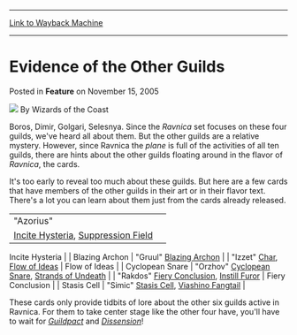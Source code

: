 
---
[Link to Wayback Machine](https://web.archive.org/web/20211025051628/https://magic.wizards.com/en/articles/archive/feature/evidence-other-guilds-2005-11-15)

[_metadata_:wayback_url]:- "https://magic.wizards.com/en/articles/archive/feature/evidence-other-guilds-2005-11-15"
[_metadata_:wayback_raw_url]:- "https://web.archive.org/web/20211025051628id_/https://magic.wizards.com/en/articles/archive/feature/evidence-other-guilds-2005-11-15"
[_metadata_:wayback_capture_timestamp]:- "2021-10-25 05:16:28+00:00"
[_metadata_:description]:- "Boros, Dimir, Golgari, Selesnya. Since the Ravnica set focuses on these four guilds, we've heard all about them. But the other guilds are a relative mystery. However, since Ravnica the plane is full of the activities of all ten guilds, there are hints about the other guilds floating around in the flavor of Ravnica, the cards. It's too early to reveal too much about these"
[_metadata_:generator]:- "Drupal 7 (http://drupal.org)"
---


Evidence of the Other Guilds
============================



 Posted in **Feature**
 on November 15, 2005 






![](https://media.magic.wizards.com/styles/auth_small/public/images/person/wizards_author.jpg)
By Wizards of the Coast












Boros, Dimir, Golgari, Selesnya. Since the *Ravnica* set focuses on these four guilds, we've heard all about them. But the other guilds are a relative mystery. However, since Ravnica the *plane* is full of the activities of all ten guilds, there are hints about the other guilds floating around in the flavor of *Ravnica*, the cards.


It's too early to reveal too much about these guilds. But here are a few cards that have members of the other guilds in their art or in their flavor text. There's a lot you can learn about them just from the cards already released.




|  |  |
| --- | --- |
| "Azorius"
[Incite Hysteria](https://gatherer.wizards.com/Pages/Card/Details.aspx?name=Incite+Hysteria), [Suppression Field](https://gatherer.wizards.com/Pages/Card/Details.aspx?name=Suppression+Field) | 
Incite Hysteria
 |
| 
Blazing Archon
 | "Gruul"
[Blazing Archon](https://gatherer.wizards.com/Pages/Card/Details.aspx?name=Blazing+Archon) |
| "Izzet"
[Char](https://gatherer.wizards.com/Pages/Card/Details.aspx?name=Char), [Flow of Ideas](https://gatherer.wizards.com/Pages/Card/Details.aspx?name=Flow+of+Ideas) | 
Flow of Ideas
 |
| 
Cyclopean Snare
 | "Orzhov"
[Cyclopean Snare](https://gatherer.wizards.com/Pages/Card/Details.aspx?name=Cyclopean+Snare), [Strands of Undeath](https://gatherer.wizards.com/Pages/Card/Details.aspx?name=Strands+of+Undeath) |
| "Rakdos"
[Fiery Conclusion](https://gatherer.wizards.com/Pages/Card/Details.aspx?name=Fiery+Conclusion), [Instill Furor](https://gatherer.wizards.com/Pages/Card/Details.aspx?name=Instill+Furor) | 
Fiery Conclusion
 |
| 
Stasis Cell
 | "Simic"
[Stasis Cell](https://gatherer.wizards.com/Pages/Card/Details.aspx?name=Stasis+Cell), [Viashino Fangtail](https://gatherer.wizards.com/Pages/Card/Details.aspx?name=Viashino+Fangtail) |

These cards only provide tidbits of lore about the other six guilds active in Ravnica. For them to take center stage like the other four have, you'll have to wait for *[Guildpact](http://archive.wizards.com/Magic/Magazine/Article.aspx?x=mtgcom/arcana/783)* and *[Dissension](http://archive.wizards.com/Magic/Magazine/Article.aspx?x=mtgcom/arcana/934)*!








